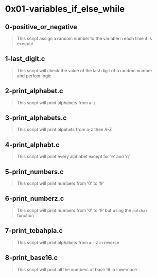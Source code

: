 # 0x01-variables_if_else_while

## 0-positive_or_negative
> This script assign a random number to the variable n each time it is execute 

## 1-last_digit.c 
> This script will check the value of the last digit of a random number and perfom logic 

## 2-print_alphabet.c
> This script will print alphabets from a-z

## 3-print_alphabets.c
> This script will print alpahets from a-z then A-Z

## 4-print_alphabt.c
> This script will print every alphabet except for 'e' and 'q'

## 5-print_numbers.c
> This script will print numbers from '0' to '9'

## 6-print_numberz.c
> This script will print numbers from '0' to '9' but using the `putchar` function

## 7-print_tebahpla.c
> This script will print alphabets from a - z in reverse

## 8-print_base16.c
> This script will print all the numbers of base 16 in lowercase
